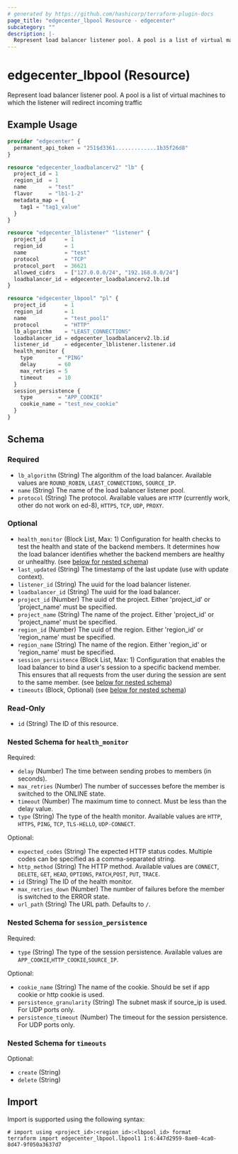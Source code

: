 ```yaml
---
# generated by https://github.com/hashicorp/terraform-plugin-docs
page_title: "edgecenter_lbpool Resource - edgecenter"
subcategory: ""
description: |-
  Represent load balancer listener pool. A pool is a list of virtual machines to which the listener will redirect incoming traffic
---
```


# edgecenter_lbpool (Resource)

Represent load balancer listener pool. A pool is a list of virtual machines to which the listener will redirect incoming traffic

## Example Usage

```terraform
provider "edgecenter" {
  permanent_api_token = "251$d3361.............1b35f26d8"
}

resource "edgecenter_loadbalancerv2" "lb" {
  project_id = 1
  region_id  = 1
  name       = "test"
  flavor     = "lb1-1-2"
  metadata_map = {
    tag1 = "tag1_value"
  }
}

resource "edgecenter_lblistener" "listener" {
  project_id      = 1
  region_id       = 1
  name            = "test"
  protocol        = "TCP"
  protocol_port   = 36621
  allowed_cidrs   = ["127.0.0.0/24", "192.168.0.0/24"]
  loadbalancer_id = edgecenter_loadbalancerv2.lb.id
}

resource "edgecenter_lbpool" "pl" {
  project_id      = 1
  region_id       = 1
  name            = "test_pool1"
  protocol        = "HTTP"
  lb_algorithm    = "LEAST_CONNECTIONS"
  loadbalancer_id = edgecenter_loadbalancerv2.lb.id
  listener_id     = edgecenter_lblistener.listener.id
  health_monitor {
    type        = "PING"
    delay       = 60
    max_retries = 5
    timeout     = 10
  }
  session_persistence {
    type        = "APP_COOKIE"
    cookie_name = "test_new_cookie"
  }
}
```

<!-- schema generated by tfplugindocs -->
## Schema

### Required

- `lb_algorithm` (String) The algorithm of the load balancer. Available values are `ROUND_ROBIN`, `LEAST_CONNECTIONS`, `SOURCE_IP`.
- `name` (String) The name of the load balancer listener pool.
- `protocol` (String) The protocol. Available values are `HTTP` (currently work, other do not work on ed-8), `HTTPS`, `TCP`, `UDP`, `PROXY`.

### Optional

- `health_monitor` (Block List, Max: 1) Configuration for health checks to test the health and state of the backend members. It determines how the load balancer identifies whether the backend members are healthy or unhealthy. (see [below for nested schema](#nestedblock--health_monitor))
- `last_updated` (String) The timestamp of the last update (use with update context).
- `listener_id` (String) The uuid for the load balancer listener.
- `loadbalancer_id` (String) The uuid for the load balancer.
- `project_id` (Number) The uuid of the project. Either 'project_id' or 'project_name' must be specified.
- `project_name` (String) The name of the project. Either 'project_id' or 'project_name' must be specified.
- `region_id` (Number) The uuid of the region. Either 'region_id' or 'region_name' must be specified.
- `region_name` (String) The name of the region. Either 'region_id' or 'region_name' must be specified.
- `session_persistence` (Block List, Max: 1) Configuration that enables the load balancer to bind a user's session to a specific backend member. This ensures that all requests from the user during the session are sent to the same member. (see [below for nested schema](#nestedblock--session_persistence))
- `timeouts` (Block, Optional) (see [below for nested schema](#nestedblock--timeouts))

### Read-Only

- `id` (String) The ID of this resource.

<a id="nestedblock--health_monitor"></a>
### Nested Schema for `health_monitor`

Required:

- `delay` (Number) The time between sending probes to members (in seconds).
- `max_retries` (Number) The number of successes before the member is switched to the ONLINE state.
- `timeout` (Number) The maximum time to connect. Must be less than the delay value.
- `type` (String) The type of the health monitor. Available values are `HTTP`, `HTTPS`, `PING`, `TCP`, `TLS-HELLO`, `UDP-CONNECT`.

Optional:

- `expected_codes` (String) The expected HTTP status codes. Multiple codes can be specified as a comma-separated string.
- `http_method` (String) The HTTP method. Available values are `CONNECT`, `DELETE`, `GET`, `HEAD`, `OPTIONS`, `PATCH`,`POST`, `PUT`, `TRACE`.
- `id` (String) The ID of the health monitor.
- `max_retries_down` (Number) The number of failures before the member is switched to the ERROR state.
- `url_path` (String) The URL path. Defaults to `/`.


<a id="nestedblock--session_persistence"></a>
### Nested Schema for `session_persistence`

Required:

- `type` (String) The type of the session persistence. Available values are `APP_COOKIE`,`HTTP_COOKIE`,`SOURCE_IP`.

Optional:

- `cookie_name` (String) The name of the cookie. Should be set if app cookie or http cookie is used.
- `persistence_granularity` (String) The subnet mask if source_ip is used. For UDP ports only.
- `persistence_timeout` (Number) The timeout for the session persistence. For UDP ports only.


<a id="nestedblock--timeouts"></a>
### Nested Schema for `timeouts`

Optional:

- `create` (String)
- `delete` (String)

## Import

Import is supported using the following syntax:

```shell
# import using <project_id>:<region_id>:<lbpool_id> format
terraform import edgecenter_lbpool.lbpool1 1:6:447d2959-8ae0-4ca0-8d47-9f050a3637d7
```
